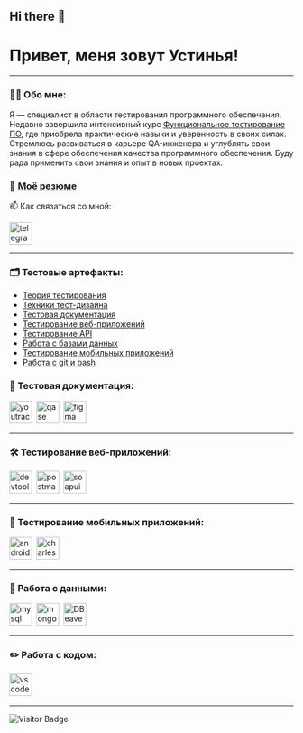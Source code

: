 ## Hi there 👋
<!--
**Irina-Iatsenko/Irina-Iatsenko** is a ✨ _special_ ✨ repository because its `README.md` (this file) appears on your GitHub profile.
Here are some ideas to get you started:
- 🔭 I’m currently working on ...
- 🌱 I’m currently learning ...
- 👯 I’m looking to collaborate on ...
- 🤔 I’m looking for help with ...
- 💬 Ask me about ...
- 📫 How to reach me: ...
- 😄 Pronouns: ...
- ⚡ Fun fact: ...
-->
# Привет, меня зовут Устинья!

---

### 👨‍💻 Обо мне:

Я — специалист в области тестирования программного обеспечения. Недавно завершила интенсивный курс [Функциональное тестирование ПО](https://rusau.net/qa-from-scratch), где приобрела практические навыки и уверенность в своих силах. Стремлюсь развиваться в карьере QA-инженера и углублять свои знания в сфере обеспечения качества программного обеспечения. Буду рада применить свои знания и опыт в новых проектах.

### 🦊 [Моё резюме](https://github.com/Dalskaya/My-CV.git)

📫 Как связаться со мной:

  <a href="https://t.me/y_dalskaya" target="_blank">
  <img src="https://cdn-icons-png.flaticon.com/512/2111/2111646.png" width="40" height="40" alt="telegram" />
</a>

---

### 🗂 Тестовые артефакты:
* [Теория тестирования](https://github.com/Dalskaya/theory.git)  
* [Техники тест-дизайна](https://github.com/Dalskaya/design.git)
* [Тестовая документация](https://github.com/Dalskaya/docs.git)
* [Тестирование веб-приложений](https://github.com/Dalskaya/web.git)
* [Тестирование API](https://github.com/Dalskaya/api.git)
* [Работа с базами данных](https://github.com/Dalskaya/database.git)
* [Тестирование мобильных приложений](https://github.com/Dalskaya/Mobile-App-Testing.git)
* [Работа с git и bash](https://github.com/Dalskaya/git_bash.git)

### 📁 Тестовая документация:

<div>
  <img src="https://upload.wikimedia.org/wikipedia/commons/thumb/8/8d/YouTrack_Icon.svg/1024px-YouTrack_Icon.svg.png?20200803082248" title="youtrack" alt="youtrack" width="40" height="40"/>&nbsp
  <img src="https://luna1.co/eb0187.png" title="qase" alt="qase" width="40" height="40"/>&nbsp
  <img src="https://cdn.jsdelivr.net/gh/devicons/devicon/icons/figma/figma-original.svg" title="figma" alt="figma" width="40" height="40"/>&nbsp
</div>

---

### 🛠 Тестирование веб-приложений:

<div>
  <img src="https://d33wubrfki0l68.cloudfront.net/38b5c953a4667366685d55db55d057c86db1fc54/a0fdc/static/acae6b24d940347661ca901ea07f47c1/chrome-dev-logo-icon.png" title="devtools" alt="devtools" width="40" height="40"/>&nbsp
  <img src="https://seeklogo.com/images/P/postman-logo-0087CA0D15-seeklogo.com.png" title="postman" alt="postman" width="40" height="40"/>&nbsp
  <img src="https://static0.smartbear.co/smartbearbrand/media/images/home/soapui-icon.svg" title="soapui" alt="soapui" width="40" height="40"/>&nbsp
</div>

---

### 📱 Тестирование мобильных приложений:

<div>
  <img src="https://cdn.jsdelivr.net/gh/devicons/devicon/icons/androidstudio/androidstudio-original.svg" title="android-studio" alt="android-studio" width="40" height="40"/>&nbsp
  <img src="https://cdn.icon-icons.com/icons2/3053/PNG/512/charles_proxy_macos_bigsur_icon_190302.png" title="charles-proxy" alt="charles-proxy" width="40" height="40"/>&nbsp

---

### 💾 Работа с данными:

<div>
  <img src="https://cdn.jsdelivr.net/gh/devicons/devicon/icons/mysql/mysql-original.svg" title="mysql" alt="mysql" width="40" height="40"/>&nbsp
  <img src="https://cdn.jsdelivr.net/gh/devicons/devicon/icons/mongodb/mongodb-original.svg" title="mongodb" alt="mongodb" width="40" height="40"/>&nbsp
  <img src="https://static-00.iconduck.com/assets.00/dbeaver-icon-512x506-p5mxyxd5.png" title="DBeaver" alt="DBeaver" width="40" height="40"/>&nbsp
</div>

---

### ✏️ Работа с кодом:

<div>
  <img src="https://cdn.jsdelivr.net/gh/devicons/devicon/icons/vscode/vscode-original.svg" title="vscode" alt="vscode" width="40" height="40"/>&nbsp
  
</div>

---

<!-- ### 💻 Пройденные курсы:

| Курсы                                                           | Дата              |
| ----------------------------------------------------------------| :---------------: |
| netology.ru/Старт в программировании                            | 02/2022 - 03/2022 |

--- -->

![Visitor Badge](https://visitor-badge.laobi.icu/badge?page_id=testrusau)
